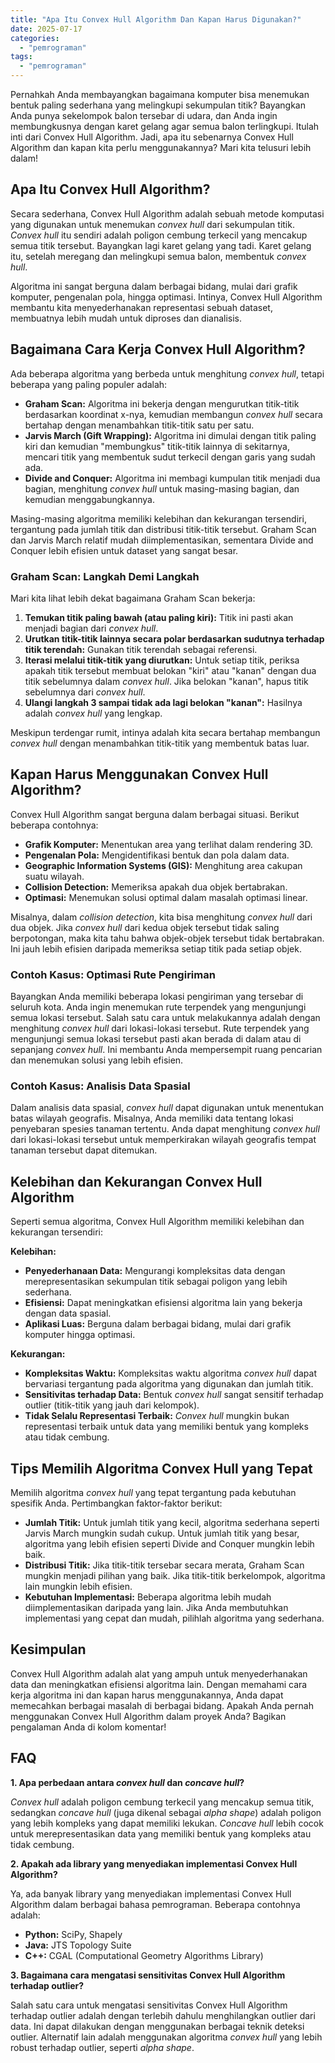 ```yaml
---
title: "Apa Itu Convex Hull Algorithm Dan Kapan Harus Digunakan?"
date: 2025-07-17
categories: 
  - "pemrograman"
tags: 
  - "pemrograman"
---
```


Pernahkah Anda membayangkan bagaimana komputer bisa menemukan bentuk paling sederhana yang melingkupi sekumpulan titik? Bayangkan Anda punya sekelompok balon tersebar di udara, dan Anda ingin membungkusnya dengan karet gelang agar semua balon terlingkupi. Itulah inti dari Convex Hull Algorithm. Jadi, apa itu sebenarnya Convex Hull Algorithm dan kapan kita perlu menggunakannya? Mari kita telusuri lebih dalam!

## Apa Itu Convex Hull Algorithm?

Secara sederhana, Convex Hull Algorithm adalah sebuah metode komputasi yang digunakan untuk menemukan _convex hull_ dari sekumpulan titik. _Convex hull_ itu sendiri adalah poligon cembung terkecil yang mencakup semua titik tersebut. Bayangkan lagi karet gelang yang tadi. Karet gelang itu, setelah meregang dan melingkupi semua balon, membentuk _convex hull_.

Algoritma ini sangat berguna dalam berbagai bidang, mulai dari grafik komputer, pengenalan pola, hingga optimasi. Intinya, Convex Hull Algorithm membantu kita menyederhanakan representasi sebuah dataset, membuatnya lebih mudah untuk diproses dan dianalisis.

## Bagaimana Cara Kerja Convex Hull Algorithm?

Ada beberapa algoritma yang berbeda untuk menghitung _convex hull_, tetapi beberapa yang paling populer adalah:

- **Graham Scan:** Algoritma ini bekerja dengan mengurutkan titik-titik berdasarkan koordinat x-nya, kemudian membangun _convex hull_ secara bertahap dengan menambahkan titik-titik satu per satu.
- **Jarvis March (Gift Wrapping):** Algoritma ini dimulai dengan titik paling kiri dan kemudian "membungkus" titik-titik lainnya di sekitarnya, mencari titik yang membentuk sudut terkecil dengan garis yang sudah ada.
- **Divide and Conquer:** Algoritma ini membagi kumpulan titik menjadi dua bagian, menghitung _convex hull_ untuk masing-masing bagian, dan kemudian menggabungkannya.

Masing-masing algoritma memiliki kelebihan dan kekurangan tersendiri, tergantung pada jumlah titik dan distribusi titik-titik tersebut. Graham Scan dan Jarvis March relatif mudah diimplementasikan, sementara Divide and Conquer lebih efisien untuk dataset yang sangat besar.

### Graham Scan: Langkah Demi Langkah

Mari kita lihat lebih dekat bagaimana Graham Scan bekerja:

1. **Temukan titik paling bawah (atau paling kiri):** Titik ini pasti akan menjadi bagian dari _convex hull_.
2. **Urutkan titik-titik lainnya secara polar berdasarkan sudutnya terhadap titik terendah:** Gunakan titik terendah sebagai referensi.
3. **Iterasi melalui titik-titik yang diurutkan:** Untuk setiap titik, periksa apakah titik tersebut membuat belokan "kiri" atau "kanan" dengan dua titik sebelumnya dalam _convex hull_. Jika belokan "kanan", hapus titik sebelumnya dari _convex hull_.
4. **Ulangi langkah 3 sampai tidak ada lagi belokan "kanan":** Hasilnya adalah _convex hull_ yang lengkap.

Meskipun terdengar rumit, intinya adalah kita secara bertahap membangun _convex hull_ dengan menambahkan titik-titik yang membentuk batas luar.

## Kapan Harus Menggunakan Convex Hull Algorithm?

Convex Hull Algorithm sangat berguna dalam berbagai situasi. Berikut beberapa contohnya:

- **Grafik Komputer:** Menentukan area yang terlihat dalam rendering 3D.
- **Pengenalan Pola:** Mengidentifikasi bentuk dan pola dalam data.
- **Geographic Information Systems (GIS):** Menghitung area cakupan suatu wilayah.
- **Collision Detection:** Memeriksa apakah dua objek bertabrakan.
- **Optimasi:** Menemukan solusi optimal dalam masalah optimasi linear.

Misalnya, dalam _collision detection_, kita bisa menghitung _convex hull_ dari dua objek. Jika _convex hull_ dari kedua objek tersebut tidak saling berpotongan, maka kita tahu bahwa objek-objek tersebut tidak bertabrakan. Ini jauh lebih efisien daripada memeriksa setiap titik pada setiap objek.

### Contoh Kasus: Optimasi Rute Pengiriman

Bayangkan Anda memiliki beberapa lokasi pengiriman yang tersebar di seluruh kota. Anda ingin menemukan rute terpendek yang mengunjungi semua lokasi tersebut. Salah satu cara untuk melakukannya adalah dengan menghitung _convex hull_ dari lokasi-lokasi tersebut. Rute terpendek yang mengunjungi semua lokasi tersebut pasti akan berada di dalam atau di sepanjang _convex hull_. Ini membantu Anda mempersempit ruang pencarian dan menemukan solusi yang lebih efisien.

### Contoh Kasus: Analisis Data Spasial

Dalam analisis data spasial, _convex hull_ dapat digunakan untuk menentukan batas wilayah geografis. Misalnya, Anda memiliki data tentang lokasi penyebaran spesies tanaman tertentu. Anda dapat menghitung _convex hull_ dari lokasi-lokasi tersebut untuk memperkirakan wilayah geografis tempat tanaman tersebut dapat ditemukan.

## Kelebihan dan Kekurangan Convex Hull Algorithm

Seperti semua algoritma, Convex Hull Algorithm memiliki kelebihan dan kekurangan tersendiri:

**Kelebihan:**

- **Penyederhanaan Data:** Mengurangi kompleksitas data dengan merepresentasikan sekumpulan titik sebagai poligon yang lebih sederhana.
- **Efisiensi:** Dapat meningkatkan efisiensi algoritma lain yang bekerja dengan data spasial.
- **Aplikasi Luas:** Berguna dalam berbagai bidang, mulai dari grafik komputer hingga optimasi.

**Kekurangan:**

- **Kompleksitas Waktu:** Kompleksitas waktu algoritma _convex hull_ dapat bervariasi tergantung pada algoritma yang digunakan dan jumlah titik.
- **Sensitivitas terhadap Data:** Bentuk _convex hull_ sangat sensitif terhadap outlier (titik-titik yang jauh dari kelompok).
- **Tidak Selalu Representasi Terbaik:** _Convex hull_ mungkin bukan representasi terbaik untuk data yang memiliki bentuk yang kompleks atau tidak cembung.

## Tips Memilih Algoritma Convex Hull yang Tepat

Memilih algoritma _convex hull_ yang tepat tergantung pada kebutuhan spesifik Anda. Pertimbangkan faktor-faktor berikut:

- **Jumlah Titik:** Untuk jumlah titik yang kecil, algoritma sederhana seperti Jarvis March mungkin sudah cukup. Untuk jumlah titik yang besar, algoritma yang lebih efisien seperti Divide and Conquer mungkin lebih baik.
- **Distribusi Titik:** Jika titik-titik tersebar secara merata, Graham Scan mungkin menjadi pilihan yang baik. Jika titik-titik berkelompok, algoritma lain mungkin lebih efisien.
- **Kebutuhan Implementasi:** Beberapa algoritma lebih mudah diimplementasikan daripada yang lain. Jika Anda membutuhkan implementasi yang cepat dan mudah, pilihlah algoritma yang sederhana.

## Kesimpulan

Convex Hull Algorithm adalah alat yang ampuh untuk menyederhanakan data dan meningkatkan efisiensi algoritma lain. Dengan memahami cara kerja algoritma ini dan kapan harus menggunakannya, Anda dapat memecahkan berbagai masalah di berbagai bidang. Apakah Anda pernah menggunakan Convex Hull Algorithm dalam proyek Anda? Bagikan pengalaman Anda di kolom komentar!

## FAQ

**1\. Apa perbedaan antara _convex hull_ dan _concave hull_?**

_Convex hull_ adalah poligon cembung terkecil yang mencakup semua titik, sedangkan _concave hull_ (juga dikenal sebagai _alpha shape_) adalah poligon yang lebih kompleks yang dapat memiliki lekukan. _Concave hull_ lebih cocok untuk merepresentasikan data yang memiliki bentuk yang kompleks atau tidak cembung.

**2\. Apakah ada library yang menyediakan implementasi Convex Hull Algorithm?**

Ya, ada banyak library yang menyediakan implementasi Convex Hull Algorithm dalam berbagai bahasa pemrograman. Beberapa contohnya adalah:

- **Python:** SciPy, Shapely
- **Java:** JTS Topology Suite
- **C++:** CGAL (Computational Geometry Algorithms Library)

**3\. Bagaimana cara mengatasi sensitivitas Convex Hull Algorithm terhadap outlier?**

Salah satu cara untuk mengatasi sensitivitas Convex Hull Algorithm terhadap outlier adalah dengan terlebih dahulu menghilangkan outlier dari data. Ini dapat dilakukan dengan menggunakan berbagai teknik deteksi outlier. Alternatif lain adalah menggunakan algoritma _convex hull_ yang lebih robust terhadap outlier, seperti _alpha shape_.
